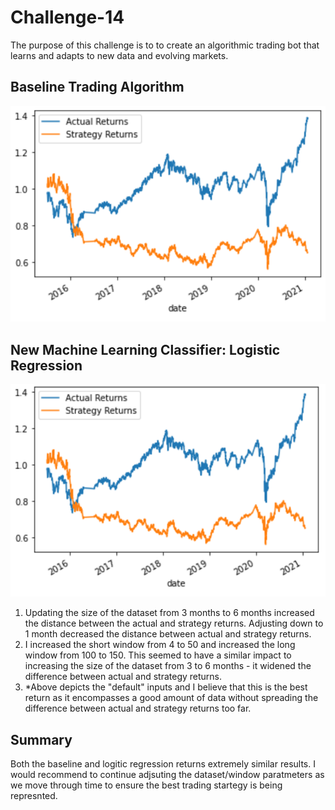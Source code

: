 # Challenge-14
The purpose of this challenge is to to create an algorithmic trading bot that learns and adapts to new data and evolving markets.

## Baseline Trading Algorithm 

![baseline.png](https://github.com/BRichterman/Challenge-14/blob/main/Challenge-14/Images/baseline.png)

## New Machine Learning Classifier: Logistic Regression

![trading_aglo.png](https://github.com/BRichterman/Challenge-14/blob/main/Challenge-14/Images/trading_algo.png)

1. Updating the size of the dataset from 3 months to 6 months increased the distance between the actual and strategy returns. Adjusting down to 1 month decreased the distance between actual and strategy returns. 
2. I increased the short window from 4 to 50 and increased the long window from 100 to 150. This seemed to have a similar impact to increasing the size of the dataset from 3 to 6 months - it widened the difference between actual and strategy returns.
3. *Above depicts the "default" inputs and I believe that this is the best return as it encompasses a good amount of data without spreading the difference between actual and strategy returns too far.

## Summary
Both the baseline and logitic regression returns extremely similar results. I would recommend to continue adjsuting the dataset/window paratmeters as we move through time to ensure the best trading startegy is being represnted. 
